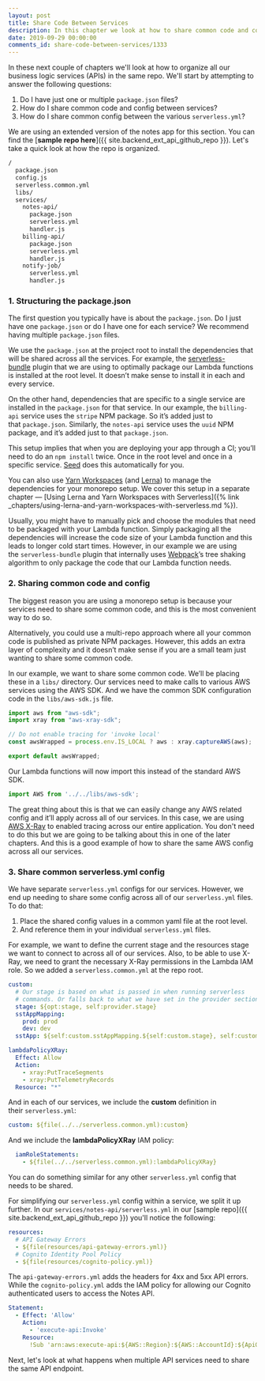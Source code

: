 ```yaml
---
layout: post
title: Share Code Between Services
description: In this chapter we look at how to share common code and config between services in your Serverless app. We'll look at how to structure the package.json and share config between multiple serverless.yml files.
date: 2019-09-29 00:00:00
comments_id: share-code-between-services/1333
---
```


In these next couple of chapters we'll look at how to organize all our business logic services (APIs) in the same repo. We'll start by attempting to answer the following questions:

1. Do I have just one or multiple `package.json` files?
2. How do I share common code and config between services?
3. How do I share common config between the various `serverless.yml`?

We are using an extended version of the notes app for this section. You can find the [**sample repo here**]({{ site.backend_ext_api_github_repo }}). Let's take a quick look at how the repo is organized.

``` txt
/
  package.json
  config.js
  serverless.common.yml
  libs/
  services/
    notes-api/
      package.json
      serverless.yml
      handler.js
    billing-api/
      package.json
      serverless.yml
      handler.js
    notify-job/
      serverless.yml
      handler.js
```

### 1. Structuring the package.json

The first question you typically have is about the `package.json`. Do I just have one `package.json` or do I have one for each service? We recommend having multiple `package.json` files.

We use the `package.json` at the project root to install the dependencies that will be shared across all the services. For example, the [serverless-bundle](https://github.com/AnomalyInnovations/serverless-bundle) plugin that we are using to optimally package our Lambda functions is installed at the root level. It doesn’t make sense to install it in each and every service.

On the other hand, dependencies that are specific to a single service are installed in the `package.json` for that service. In our example, the `billing-api` service uses the `stripe` NPM package. So it’s added just to that `package.json`. Similarly, the `notes-api` service uses the `uuid` NPM package, and it’s added just to that `package.json`.

This setup implies that when you are deploying your app through a CI; you’ll need to do an `npm install` twice. Once in the root level and once in a specific service. [Seed](https://seed.run/) does this automatically for you.

You can also use [Yarn Workspaces](https://classic.yarnpkg.com/en/docs/workspaces/) (and [Lerna](https://lerna.js.org/)) to manage the dependencies for your monorepo setup. We cover this setup in a separate chapter — [Using Lerna and Yarn Workspaces with Serverless]({% link _chapters/using-lerna-and-yarn-workspaces-with-serverless.md %}).

Usually, you might have to manually pick and choose the modules that need to be packaged with your Lambda function. Simply packaging all the dependencies will increase the code size of your Lambda function and this leads to longer cold start times. However, in our example we are using the `serverless-bundle` plugin that internally uses [Webpack](https://webpack.js.org/)’s tree shaking algorithm to only package the code that our Lambda function needs.

### 2. Sharing common code and config

The biggest reason you are using a monorepo setup is because your services need to share some common code, and this is the most convenient way to do so.

Alternatively, you could use a multi-repo approach where all your common code is published as private NPM packages. However, this adds an extra layer of complexity and it doesn’t make sense if you are a small team just wanting to share some common code.

In our example, we want to share some common code. We’ll be placing these in a `libs/` directory. Our services need to make calls to various AWS services using the AWS SDK. And we have the common SDK configuration code in the `libs/aws-sdk.js` file.

``` js
import aws from "aws-sdk";
import xray from "aws-xray-sdk";

// Do not enable tracing for 'invoke local'
const awsWrapped = process.env.IS_LOCAL ? aws : xray.captureAWS(aws);

export default awsWrapped;
```

Our Lambda functions will now import this instead of the standard AWS SDK.

``` js
import AWS from '../../libs/aws-sdk';
```

The great thing about this is that we can easily change any AWS related config and it’ll apply across all of our services. In this case, we are using [AWS X-Ray](https://aws.amazon.com/xray/) to enabled tracing across our entire application. You don't need to do this but we are going to be talking about this in one of the later chapters. And this is a good example of how to share the same AWS config across all our services.

### 3. Share common serverless.yml config

We have separate `serverless.yml` configs for our services. However, we end up needing to share some config across all of our `serverless.yml` files. To do that:

1. Place the shared config values in a common yaml file at the root level.
2. And reference them in your individual `serverless.yml` files.

For example, we want to define the current stage and the resources stage we want to connect to across all of our services. Also, to be able to use X-Ray, we need to grant the necessary X-Ray permissions in the Lambda IAM role. So we added a `serverless.common.yml` at the repo root.

``` yml
custom:
  # Our stage is based on what is passed in when running serverless
  # commands. Or falls back to what we have set in the provider section.
  stage: ${opt:stage, self:provider.stage}
  sstAppMapping:
    prod: prod
    dev: dev
  sstApp: ${self:custom.sstAppMapping.${self:custom.stage}, self:custom.sstAppMapping.dev}-notes-ext-infra

lambdaPolicyXRay:
  Effect: Allow
  Action:
    - xray:PutTraceSegments
    - xray:PutTelemetryRecords
  Resource: "*"
```
And in each of our services, we include the **custom** definition in their `serverless.yml`:
``` yml
custom: ${file(../../serverless.common.yml):custom}
```

And we include the **lambdaPolicyXRay** IAM policy:

``` yml
  iamRoleStatements:
    - ${file(../../serverless.common.yml):lambdaPolicyXRay}
```

You can do something similar for any other `serverless.yml` config that needs to be shared.

For simplifying our `serverless.yml` config within a service, we split it up further. In our `services/notes-api/serverless.yml` in our [sample repo]({{ site.backend_ext_api_github_repo }}) you'll notice the following:

``` yml
resources:
  # API Gateway Errors
  - ${file(resources/api-gateway-errors.yml)}
  # Cognito Identity Pool Policy
  - ${file(resources/cognito-policy.yml)}
```

The `api-gateway-errors.yml` adds the headers for 4xx and 5xx API errors. While the `cognito-policy.yml` adds the IAM policy for allowing our Cognito authenticated users to access the Notes API.

``` yml
Statement:
  - Effect: 'Allow'
    Action:
      - 'execute-api:Invoke'
    Resource:
      !Sub 'arn:aws:execute-api:${AWS::Region}:${AWS::AccountId}:${ApiGatewayRestApi}/*'
```

Next, let's look at what happens when multiple API services need to share the same API endpoint.
